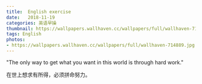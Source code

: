```yaml
---
title:  English exercise
date:   2018-11-19
categories: 英语早操
thumbnail: https://wallpapers.wallhaven.cc/wallpapers/full/wallhaven-714889.jpg
tags: English
photos:
- https://wallpapers.wallhaven.cc/wallpapers/full/wallhaven-714889.jpg
---
```


"The only way to get what you want in this world is through hard work."
<p>在世上想求有所得，必须拼命努力。</p>

